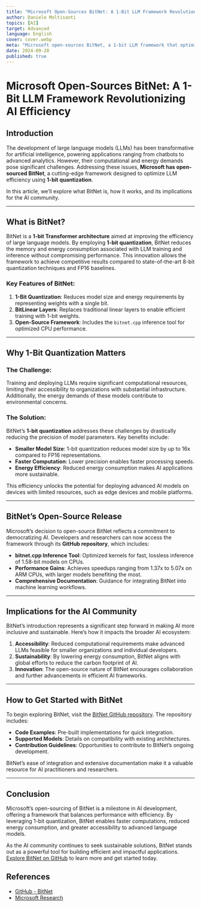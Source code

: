 ```yaml
---
title: "Microsoft Open-Sources BitNet: A 1-Bit LLM Framework Revolutionizing AI Efficiency"
author: Daniele Moltisanti
topics: [AI]
target: Advanced
language: English
cover: cover.webp
meta: "Microsoft open-sources BitNet, a 1-bit LLM framework that optimizes AI efficiency by reducing memory and energy demands. Learn how BitNet is transforming large language models"
date: 2024-09-20
published: true
---
```



# Microsoft Open-Sources BitNet: A 1-Bit LLM Framework Revolutionizing AI Efficiency

## Introduction

The development of large language models (LLMs) has been transformative for artificial intelligence, powering applications ranging from chatbots to advanced analytics. However, their computational and energy demands pose significant challenges. Addressing these issues, **Microsoft has open-sourced BitNet**, a cutting-edge framework designed to optimize LLM efficiency using **1-bit quantization**.

In this article, we’ll explore what BitNet is, how it works, and its implications for the AI community.

---

## What is BitNet?

BitNet is a **1-bit Transformer architecture** aimed at improving the efficiency of large language models. By employing **1-bit quantization**, BitNet reduces the memory and energy consumption associated with LLM training and inference without compromising performance. This innovation allows the framework to achieve competitive results compared to state-of-the-art 8-bit quantization techniques and FP16 baselines.

### Key Features of BitNet:
1. **1-Bit Quantization**: Reduces model size and energy requirements by representing weights with a single bit.
2. **BitLinear Layers**: Replaces traditional linear layers to enable efficient training with 1-bit weights.
3. **Open-Source Framework**: Includes the `bitnet.cpp` inference tool for optimized CPU performance.



---

## Why 1-Bit Quantization Matters

### The Challenge:
Training and deploying LLMs require significant computational resources, limiting their accessibility to organizations with substantial infrastructure. Additionally, the energy demands of these models contribute to environmental concerns.

### The Solution:
BitNet’s **1-bit quantization** addresses these challenges by drastically reducing the precision of model parameters. Key benefits include:
- **Smaller Model Size**: 1-bit quantization reduces model size by up to 16x compared to FP16 representations.
- **Faster Computation**: Lower precision enables faster processing speeds.
- **Energy Efficiency**: Reduced energy consumption makes AI applications more sustainable.

This efficiency unlocks the potential for deploying advanced AI models on devices with limited resources, such as edge devices and mobile platforms.

---

## BitNet’s Open-Source Release

Microsoft’s decision to open-source BitNet reflects a commitment to democratizing AI. Developers and researchers can now access the framework through its **GitHub repository**, which includes:
- **bitnet.cpp Inference Tool**: Optimized kernels for fast, lossless inference of 1.58-bit models on CPUs.
- **Performance Gains**: Achieves speedups ranging from 1.37x to 5.07x on ARM CPUs, with larger models benefiting the most.
- **Comprehensive Documentation**: Guidance for integrating BitNet into machine learning workflows.


---

## Implications for the AI Community

BitNet’s introduction represents a significant step forward in making AI more inclusive and sustainable. Here’s how it impacts the broader AI ecosystem:

1. **Accessibility**: Reduced computational requirements make advanced LLMs feasible for smaller organizations and individual developers.
2. **Sustainability**: By lowering energy consumption, BitNet aligns with global efforts to reduce the carbon footprint of AI.
3. **Innovation**: The open-source nature of BitNet encourages collaboration and further advancements in efficient AI frameworks.

---

## How to Get Started with BitNet

To begin exploring BitNet, visit the [BitNet GitHub repository](https://github.com/microsoft/BitNet). The repository includes:
- **Code Examples**: Pre-built implementations for quick integration.
- **Supported Models**: Details on compatibility with existing architectures.
- **Contribution Guidelines**: Opportunities to contribute to BitNet’s ongoing development.

BitNet’s ease of integration and extensive documentation make it a valuable resource for AI practitioners and researchers.

---

## Conclusion

Microsoft’s open-sourcing of BitNet is a milestone in AI development, offering a framework that balances performance with efficiency. By leveraging 1-bit quantization, BitNet enables faster computations, reduced energy consumption, and greater accessibility to advanced language models.

As the AI community continues to seek sustainable solutions, BitNet stands out as a powerful tool for building efficient and impactful applications. [Explore BitNet on GitHub](https://github.com/microsoft/BitNet) to learn more and get started today.



## References

- [GitHub - BitNet](https://github.com/microsoft/BitNet)
- [Microsoft Research](https://www.microsoft.com/en-us/research/publication/bitnet-scaling-1-bit-transformers-for-large-language-models/)

